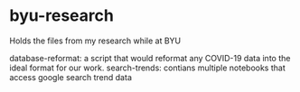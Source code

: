 # byu-research
Holds the files from my research while at BYU

database-reformat: a script that would reformat any COVID-19 data into the ideal format for our work. 
search-trends: contians multiple notebooks that access google search trend data 
